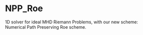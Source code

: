 # NPP_Roe
1D solver for ideal MHD Riemann Problems, with our new scheme: Numerical Path Preserving Roe scheme.
